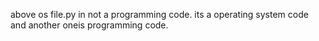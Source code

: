 above os file.py in not a programming code. its a operating system code and another oneis programming code.
